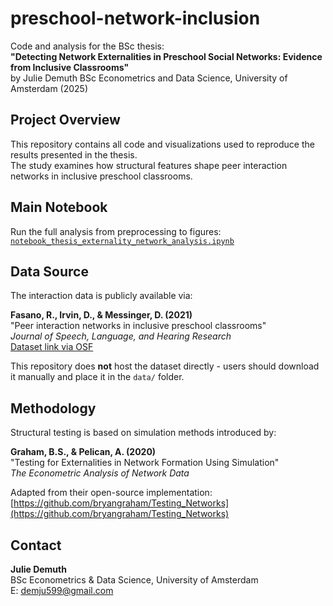 # preschool-network-inclusion

Code and analysis for the BSc thesis:  
**"Detecting Network Externalities in Preschool Social Networks: Evidence from Inclusive Classrooms"**  
by Julie Demuth 
BSc Econometrics and Data Science, University of Amsterdam (2025)



## Project Overview

This repository contains all code and visualizations used to reproduce the results presented in the thesis.  
The study examines how structural features shape peer interaction networks in inclusive preschool classrooms.



## Main Notebook

Run the full analysis from preprocessing to figures:  
[`notebook_thesis_externality_network_analysis.ipynb`](notebook_thesis_externality_network_analysis.ipynb)



## Data Source

The interaction data is publicly available via:

**Fasano, R., Irvin, D., & Messinger, D. (2021)**  
"Peer interaction networks in inclusive preschool classrooms"  
*Journal of Speech, Language, and Hearing Research*  
[Dataset link via OSF](https://osf.io/84fwc/?view_only=306f65dcd1144d92b2bc87a185165c25)

This repository does **not** host the dataset directly - users should download it manually and place it in the `data/` folder.



## Methodology

Structural testing is based on simulation methods introduced by:

**Graham, B.S., & Pelican, A. (2020)**  
"Testing for Externalities in Network Formation Using Simulation"  
*The Econometric Analysis of Network Data*

Adapted from their open-source implementation:  
[https://github.com/bryangraham/Testing_Networks](https://github.com/bryangraham/Testing_Networks)



## Contact

**Julie Demuth**  
BSc Econometrics & Data Science, University of Amsterdam  
E: demju599@gmail.com
